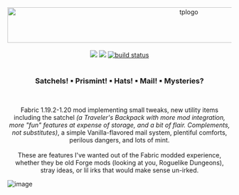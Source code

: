 <div align="center">
  <a href="https://github.com/pocketrice/TinyPrismatics">
      <img src="https://github.com/PocketRice/TinyPrismatics/assets/79682953/a835c7dc-f4e2-4f96-8ad0-b526d230d3b7" alt="tplogo" height=80 width=800>
  </a>
</div><br>
  <div align="center">
<a href="https://github.com/pocketrice/TinyPrismatics/graphs/contributors" alt="Contributors">
        <img src="https://img.shields.io/github/contributors/pocketrice/TinyPrismatics" /></a>
<a href="https://github.com/pocketrice/GamblersDelight/pulse" alt="Activity">
        <img src="https://img.shields.io/github/commit-activity/m/pocketrice/TinyPrismatics" /></a>
    <a href="https://circleci.com/gh/pocketrice/TinyPrismatics/tree/master">
        <img src="https://img.shields.io/circleci/project/github/pocketrice/TinyPrismatics/master" alt="build status"></a>
</div>

<br>
<h3 align="center">Satchels! ▪ Prismint! ▪ Hats! ▪ Mail! ▪ Mysteries?</h3><br>
<p align="center">Fabric 1.19.2-1.20 mod implementing small tweaks, new utility items including the satchel <em>(a Traveler's Backpack with more mod integration, more "fun" features at expense of storage, and a bit of flair. Complements, not substitutes)</em>, a simple Vanilla-flavored mail system, plentiful comforts, perilous dangers, and lots of mint.<br><br>These are features I've wanted out of the Fabric modded experience, whether they be old Forge mods (looking at you, Roguelike Dungeons), stray ideas, or lil irks that would make sense un-irked.</p>

![image](https://github.com/PocketRice/TinyPrismatics/assets/79682953/b155da17-5865-4a5a-93ec-a6e4cd585b1b)


